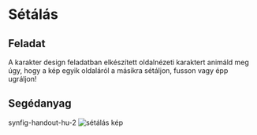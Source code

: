 # Sétálás

## Feladat
A karakter design feladatban elkészített oldalnézeti karaktert animáld meg úgy, hogy a kép egyik oldaláról a másikra sétáljon, fusson vagy épp ugráljon!

## Segédanyag
synfig-handout-hu-2
![sétálás kép](./melleklet/setalas.jpg)
